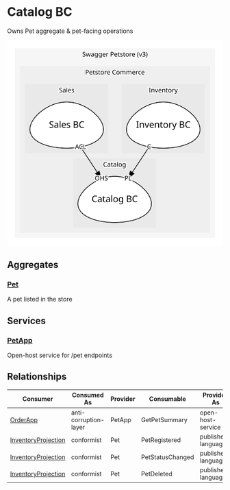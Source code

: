 

# Catalog BC
Owns Pet aggregate & pet-facing operations

![contextmap](./contextmap.svg)

## Aggregates

### [Pet](aggregates/pet/index.md)
A pet listed in the store


	
## Services

### [PetApp](services/pet_app/index.md)
Open-host service for /pet endpoints



## Relationships
| Consumer | Consumed As | Provider | Consumable | Provided As |
| --- | --- | --- | --- | --- |
| [OrderApp](../../../sales/boundedcontexts/sales_bc/services/order_app/index.md) | anti-corruption-layer | PetApp | GetPetSummary | open-host-service |
| [InventoryProjection](../../../inventory/boundedcontexts/inventory_bc/aggregates/inventory_projection/index.md) | conformist | Pet | PetRegistered | published-language |
| [InventoryProjection](../../../inventory/boundedcontexts/inventory_bc/aggregates/inventory_projection/index.md) | conformist | Pet | PetStatusChanged | published-language |
| [InventoryProjection](../../../inventory/boundedcontexts/inventory_bc/aggregates/inventory_projection/index.md) | conformist | Pet | PetDeleted | published-language |


